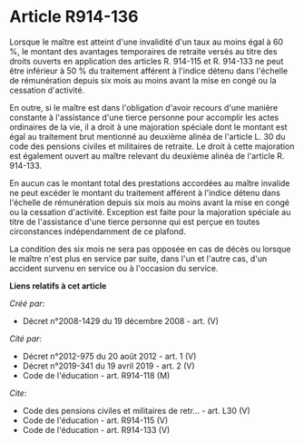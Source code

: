 # Article R914-136

Lorsque le maître est atteint d'une invalidité d'un taux au moins égal à 60 %, le montant des avantages temporaires de
retraite versés au titre des droits ouverts en application des articles R. 914-115 et R. 914-133 ne peut être inférieur à 50
% du traitement afférent à l'indice détenu dans l'échelle de rémunération depuis six mois au moins avant la mise en congé ou
la cessation d'activité. 

En outre, si le maître est dans l'obligation d'avoir recours d'une manière constante à l'assistance d'une tierce personne
pour accomplir les actes ordinaires de la vie, il a droit à une majoration spéciale dont le montant est égal au traitement
brut mentionné au deuxième alinéa de l'article L. 30 du code des pensions civiles et militaires de retraite. Le droit à cette
majoration est également ouvert au maître relevant du deuxième alinéa de l'article R. 914-133. 

En aucun cas le montant total des prestations accordées au maître invalide ne peut excéder le montant du traitement afférent
à l'indice détenu dans l'échelle de rémunération depuis six mois au moins avant la mise en congé ou la cessation d'activité.
Exception est faite pour la majoration spéciale au titre de l'assistance d'une tierce personne qui est perçue en toutes
circonstances indépendamment de ce plafond. 

La condition des six mois ne sera pas opposée en cas de décès ou lorsque le maître n'est plus en service par suite, dans l'un
et l'autre cas, d'un accident survenu en service ou à l'occasion du service.

**Liens relatifs à cet article**

_Créé par_:

  - Décret n°2008-1429 du 19 décembre 2008 - art. (V)

_Cité par_:

  - Décret n°2012-975 du 20 août 2012 - art. 1 (V)
  - Décret n°2019-341 du 19 avril 2019 - art. 2 (V)
  - Code de l'éducation - art. R914-118 (M)

_Cite_:

  - Code des pensions civiles et militaires de retr... - art. L30 (V)
  - Code de l'éducation - art. R914-115 (V)
  - Code de l'éducation - art. R914-133 (V)
